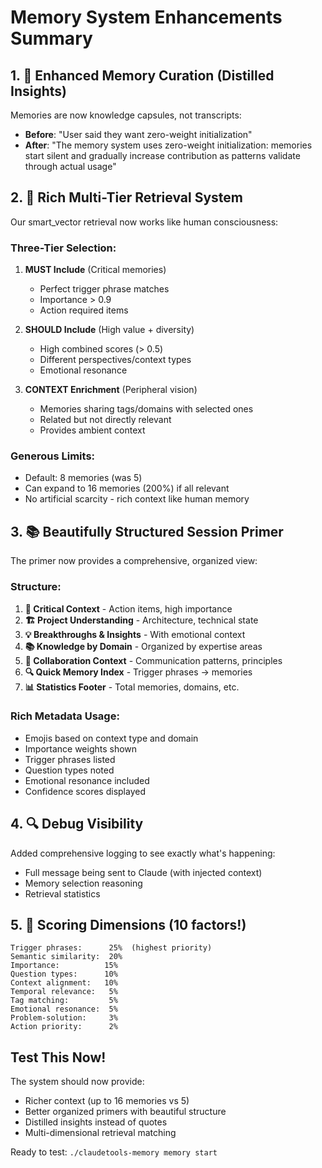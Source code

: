 # Memory System Enhancements Summary

## 1. 🧠 Enhanced Memory Curation (Distilled Insights)
Memories are now knowledge capsules, not transcripts:
- **Before**: "User said they want zero-weight initialization"
- **After**: "The memory system uses zero-weight initialization: memories start silent and gradually increase contribution as patterns validate through actual usage"

## 2. 🎯 Rich Multi-Tier Retrieval System
Our smart_vector retrieval now works like human consciousness:

### Three-Tier Selection:
1. **MUST Include** (Critical memories)
   - Perfect trigger phrase matches
   - Importance > 0.9
   - Action required items
   
2. **SHOULD Include** (High value + diversity)
   - High combined scores (> 0.5)
   - Different perspectives/context types
   - Emotional resonance

3. **CONTEXT Enrichment** (Peripheral vision)
   - Memories sharing tags/domains with selected ones
   - Related but not directly relevant
   - Provides ambient context

### Generous Limits:
- Default: 8 memories (was 5)
- Can expand to 16 memories (200%) if all relevant
- No artificial scarcity - rich context like human memory

## 3. 📚 Beautifully Structured Session Primer
The primer now provides a comprehensive, organized view:

### Structure:
1. **🔴 Critical Context** - Action items, high importance
2. **🏗️ Project Understanding** - Architecture, technical state
3. **💡 Breakthroughs & Insights** - With emotional context
4. **📚 Knowledge by Domain** - Organized by expertise areas
5. **🤝 Collaboration Context** - Communication patterns, principles
6. **🔍 Quick Memory Index** - Trigger phrases → memories
7. **📊 Statistics Footer** - Total memories, domains, etc.

### Rich Metadata Usage:
- Emojis based on context type and domain
- Importance weights shown
- Trigger phrases listed
- Question types noted
- Emotional resonance included
- Confidence scores displayed

## 4. 🔍 Debug Visibility
Added comprehensive logging to see exactly what's happening:
- Full message being sent to Claude (with injected context)
- Memory selection reasoning
- Retrieval statistics

## 5. 🎨 Scoring Dimensions (10 factors!)
```
Trigger phrases:      25%  (highest priority)
Semantic similarity:  20%
Importance:          15%
Question types:      10%
Context alignment:   10%
Temporal relevance:   5%
Tag matching:         5%
Emotional resonance:  5%
Problem-solution:     3%
Action priority:      2%
```

## Test This Now!
The system should now provide:
- Richer context (up to 16 memories vs 5)
- Better organized primers with beautiful structure
- Distilled insights instead of quotes
- Multi-dimensional retrieval matching

Ready to test: `./claudetools-memory memory start`